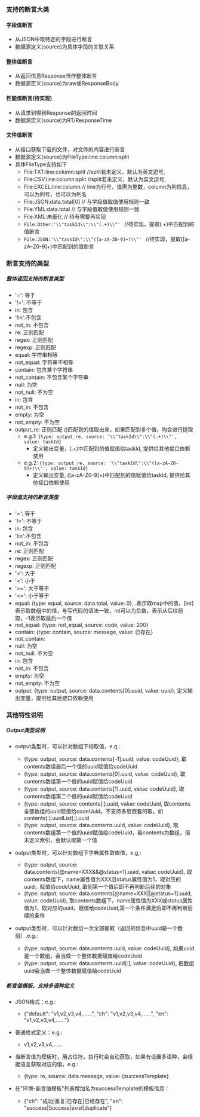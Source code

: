 ### 支持的断言大类
#### 字段值断言
- 从JSON中取特定的字段进行断言
- 数据源定义(source)为具体字段的关联关系

#### 整体值断言
- 从返回信息Response当作整体断言
- 数据源定义(source)为raw或ResponseBody

#### 性能值断言(待实现)
- 从请求到得到Response的返回时间
- 数据源定义(source)为RT/ResponseTime

#### 文件值断言
- 从接口获取下载的文件，对文件的内容进行断言
- 数据源定义(source)为FileType:line:column:split
- 具体FileType支持如下
  - File:TXT:line:column:split  //split若未定义，默认为英文逗号,
  - File:CSV:line:column:split  //split若未定义，默认为英文逗号,
  - File:EXCEL:line:column     // line为行号，值需为整数，column为列信息，可以为列号，也可以为列名
  - File:JSON:data.total[0]    // 与字段值取值使用规则一致
  - File:YML:data.total        // 与字段值取值使用规则一致
  - File:XML:未细化             // 待有需要再实现
  -  ```File:Other:'\\"taskId\\":\\"(.+)\\"' ```   //待实现，提取(.+)中匹配到的值断言
  -  ```File:JSON:'\\"taskId\":\\"([a-zA-Z0-9]+)\\"' ```   //待实现，提取([a-zA-Z0-9]+)中匹配到的值断言

### 断言支持的类型
##### 整体返回支持的断言类型
- '=': 等于
- '!=': 不等于
- in: 包含
- '!in':不包含
- not_in: 不包含
- re:  正则匹配
- regex:  正则匹配
- regexp:  正则匹配
- equal: 字符串相等
- not_equal: 字符串不相等
- contain: 包含某个字符串  
- not_contain: 不包含某个字符串
- null: 为空
- not_null: 不为空
- in: 包含
- not_in: 不包含
- empty: 为空
- not_empty: 不为空
- output_re:   正则匹配 ()匹配到的值取出来，如果匹配到多个值，均会进行提取
   - e.g.1:  ```{type: output_re, source: '\\"taskId\\":\\"(.+)\\"', value: taskId}```
     - 定义输出变量，(.+)中匹配到的值赋值给taskId, 提供给其他接口依赖使用
   - e.g.2:  ```{type: output_re, source: '\\"taskId\":\\"([a-zA-Z0-9]+)\\"', value: taskId}```
     - 定义输出变量, ([a-zA-Z0-9]+)中匹配到的值赋值给taskId, 提供给其他接口依赖使用

##### 字段值支持的断言类型
- '=': 等于
- '!=': 不等于
- in: 包含
- '!in':不包含
- not_in: 不包含
- re:  正则匹配
- regex:  正则匹配
- regexp:  正则匹配
- '>': 大于
- '<': 小于
- '>=': 大于等于
- '<=': 小于等于
- equal: {type: equal, source: data.total, value: 0},  .表示取map中的值，[int]表示取数组中的值，与写代码的语法一致，int可以为负数，表示从后往前取，-1表示取最后一个值
- not_equal: {type: not_equal, source: code, value: 200}
- contain: {type: contain, source: message, value: 已存在}
- not_contain:
- null: 为空
- not_null: 不为空
- in: 包含
- not_in: 不包含
- empty: 为空
- not_empty: 不为空
- output: {type: output, source: data.contents[0].uuid, value: uuid}, 定义输出变量，提供给其他接口依赖使用

### 其他特性说明
##### Output类型说明
- output类型时，可以针对数组下标取值，e.g,:
  - {type: output, source: data.contents[-1].uuid, value: codeUuid}, 取contents数组最后一个值的uuid赋值给codeUuid  
  - {type: output, source: data.contents[0].uuid, value: codeUuid}, 取contents数组第一个值的uuid赋值给codeUuid  
  - {type: output, source: data.contents[1].uuid, value: codeUuid}, 取contents数组第二个值的uuid赋值给codeUuid
  - {type: output, source: contents[:].uuid, value: codeUuid, 取contents全部数组的uuid赋值给codeUuid。不支持多层嵌套的取，如contents[:].uuidList[:].uuid
  - {type: output, source: data.contents.uuid, value: codeUuid}, 取contents数组第一个值的uuid赋值给codeUuid，若contents为数组，但未定义索引，会默认取第一个值

- output类型时，可以针对数组下字典属性取值值，e.g,:
  - {type: output, source: data.contents[@name=XXX&&@status=1].uuid, value: codeUuid}, 取contents数组下，name属性值为XXX且status属性值为1，取对应的uuid，赋值给codeUuid, 取到第一个值后即不再判断后续的对象
  - {type: output, source: data.contents[@name=XXX||@status=1].uuid, value: codeUuid}, 取contents数组下，name属性值为XXX或status属性值为1，取对应的uuid，赋值给codeUuid,第一个条件满足后即不再判断后续的条件
  
- output类型时，可以针对数组一次全部提取（返回的信息中uuid是一个数组）,e.g.:
  - {type: output, source: data.contents.uuid, value: codeUuid}, 如果uuid是一个数组，会当做一个整体数据赋值给codeUuid    
  - {type: output, source: data.contents.uuid[:], value: codeUuid}, 把数组uuid会当做一个整体数据赋值给codeUuid

##### 断言值模板，支持多语种定义  
- JSON格式：e.g.:
  - {"default": "v1,v2,v3,v4,……", "ch": "v1,v2,v3,v4,……", "en": "v1,v2,v3,v4,……"}
  
- 普通格式定义：e.g.:
  - v1,v2,v3,v4,……
  
- 当断言值为模板时，用占位符，执行时会自动获取，如果有设置多语种，会根据语言获取对应的值，e.g.:
   - {type: re, source: data.message, value: {successTemplate}
  
- 在"环境-断言值模板"列表增加名为successTemplate的模板信息：
  - {"ch": "成功|重复|已存在|已经存在", "en": "success|Success|exist|duplicate"}